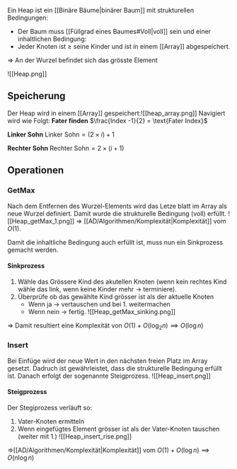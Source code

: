 Ein Heap ist ein [[Binäre Bäume|binärer Baum]] mit strukturellen Bedingungen:
- Der Baum muss [[Füllgrad eines Baumes#Voll|voll]] sein
und einer inhaltlichen Bedingung:
- Jeder Knoten ist $\geq$ seine Kinder
und ist in einem [[Array]] abgespeichert.

=> An der Wurzel befindet sich das grösste Element

![[Heap.png]]
## Speicherung
Der Heap wird in einem [[Array]] gespeichert:![[heap_array.png]]
Navigiert wird wie Folgt:
**Fater finden**
$\frac{Index -1}{2} = \text{Fater Index}$

**Linker Sohn**
$\text{Linker Sohn}=(2\times i)+1$

**Rechter Sohn**
$\text{Rechter Sohn}=2\times(i+ 1)$


## Operationen
### GetMax
Nach dem Entfernen des Wurzel-Elements wird das Letze blatt im Array als neue Wurzel definiert. Damit wurde die strukturelle Bedingung (voll) erfüllt.
![[Heap_getMax_1.png]]
=> [[AD/Algorithmen/Komplexität|Komplexität]] vom $O(1)$.

Damit die inhaltliche Bedingung auch erfüllt ist, muss nun ein Sinkprozess gemacht werden.
#### Sinkprozess
1. Wähle das Grössere Kind des akutellen Knoten (wenn kein rechtes Kind wähle das link, wenn keine Kinder mehr -> terminiere).
2. Überprüfe ob das gewählte Kind grösser ist als der aktuelle Knoten
	- Wenn ja -> vertauschen und bei 1. weitermachen
	- Wenn nein -> fertig.
![[Heap_getMax_sinking.png]]

=> Damit resultiert eine Komplexität von $O(1) + O(\log_{2}n) \implies O(\log n)$

### Insert
Bei Einfüge wird der neue Wert in den nächsten freien Platz im Array gesetzt.
Dadruch ist gewährleistet, dass die strukturelle Bedingung erfüllt ist.
Danach erfolgt der sogenannte Steigprozess.
![[Heap_insert.png]]

#### Steigprozess
Der Stegiprozess verläuft so:
1. Vater-Knoten ermitteln
2. Wenn eingefügtes Element grösser ist als der Vater-Knoten tauschen (weiter mit 1.)
![[Heap_insert_rise.png]]

=>[[AD/Algorithmen/Komplexität|Komplexität]] vom $O(1) + O(\log n) \implies O(n\log n)$
